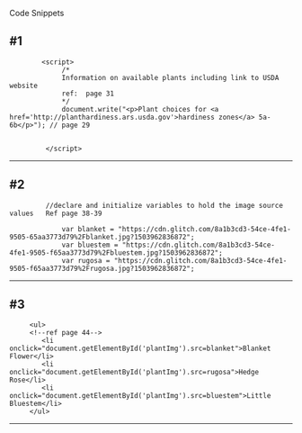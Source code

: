 Code Snippets

#1
------------------------------------------------------------------------------------------------

			<script>
				 /* 
				 Information on available plants including link to USDA website
				 ref:  page 31
				 */
				 document.write("<p>Plant choices for <a href='http://planthardiness.ars.usda.gov'>hardiness zones</a> 5a-6b</p>"); // page 29
			 

			 </script>

------------------------------------------------------------------------------------------------

#2
------------------------------------------------------------------------------------------------

			 //declare and initialize variables to hold the image source values   Ref page 38-39
			 
				 var blanket = "https://cdn.glitch.com/8a1b3cd3-54ce-4fe1-9505-65aa3773d79%2Fblanket.jpg?1503962836872";
				 var bluestem = "https://cdn.glitch.com/8a1b3cd3-54ce-4fe1-9505-f65aa3773d79%2Fbluestem.jpg?1503962836872";
				 var rugosa = "https://cdn.glitch.com/8a1b3cd3-54ce-4fe1-9505-f65aa3773d79%2Frugosa.jpg?1503962836872";
			 

------------------------------------------------------------------------------------------------

#3
------------------------------------------------------------------------------------------------
         <ul>
		 <!--ref page 44-->
            <li onclick="document.getElementById('plantImg').src=blanket">Blanket Flower</li>
            <li onclick="document.getElementById('plantImg').src=rugosa">Hedge Rose</li>
            <li onclick="document.getElementById('plantImg').src=bluestem">Little Bluestem</li>
         </ul>
------------------------------------------------------------------------------------------------